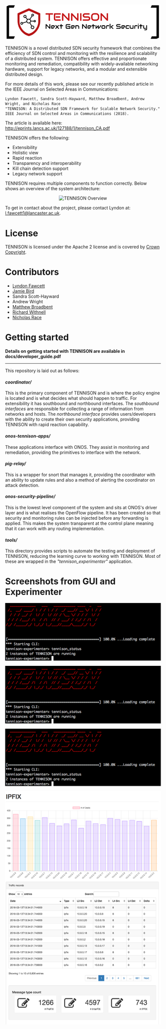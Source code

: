 

<p align="center">
  <img src="https://github.com/SDN-Security/TENNISON/blob/master/imgs/tennison_logo.png?raw=true" alt="TENNISON logo" />
</p>

TENNISON is a novel distributed SDN security framework that combines the efficiency of SDN control and monitoring with the resilience and scalability of a distributed system. TENNISON offers effective and proportionate monitoring and remediation, compatibility with widely-available networking hardware, support for legacy networks, and a modular and extensible distributed design.

For more details of this work, please see our recently published article in the IEEE Journal on Selected Areas in Communications:

```
Lyndon Fawcett, Sandra Scott-Hayward, Matthew Broadbent, Andrew Wright, and Nicholas Race
"TENNISON: A Distributed SDN Framework for Scalable Network Security."
IEEE Journal on Selected Areas in Communications (2018).
```
The article is available here: http://eprints.lancs.ac.uk/127188/1/tennison_CA.pdf

TENNISON offers the following:
* Extensibility
* Holistic view
* Rapid reaction
* Transparency and interoperability
* Kill chain detection support
* Legacy network support

TENNISON requires multiple components to function correctly. Below shows an overview of the system architecture:

<p align="center">
  <img src="https://github.com/SDN-Security/TENNISON/blob/master/imgs/tennison_overview.png?raw=true" alt="TENNISON Overview" />
</p>

To get in contact about the project, please contact Lyndon at: l.fawcett1@lancaster.ac.uk.

# License
TENNISON is licensed under the Apache 2 license and is covered by [Crown Copyright](https://www.nationalarchives.gov.uk/information-management/re-using-public-sector-information/copyright-and-re-use/crown-copyright/).

# Contributors
* [Lyndon Fawcett](https://github.com/lyndon160)
* [Jamie Bird](https://github.com/biirdy)
* Sandra Scott-Hayward
* Andrew Wright
* [Matthew Broadbent](https://github.com/broadbent)
* [Richard Withnell](https://github.com/RichardWithnell)
* [Nicholas Race](https://github.com/nickrace)

# Getting started
**Details on getting started with TENNISON are available in docs/developer_guide.pdf**

---------------
This repository is laid out as follows:

#### _coordinator/_
This is the primary component of TENNISON and is where the policy engine is
located and is what decides what should happen to traffic. For extensibility it
has southbound and northbound interfaces.
The *southbound interfaces* are responsible for collecting a range of information
from networks and hosts. The *northbound interface* provides users/developers
with the ability to create their own security applications, providing TENNISON
with rapid reaction capability.


#### _onos-tennison-apps/_
These applications interface with ONOS. They assist in monitoring and
remediation, providing the primitives to interface with the network.

#### _pig-relay/_
This is a wrapper for snort that manages it, providing the coordinator with an 
ability to update rules and also a method of alerting the coordinator on attack
detection.


#### _onos-security-pipeline/_
This is the lowest level component of the system and sits at ONOS's driver layer
and is what realises the OpenFlow pipeline.
It has been created so that security and monitoring rules can be injected before
any forwarding is applied. This makes the system transparent at the control
plane meaning that it can work with any routing implementation. 

#### _tools/_
This directory provides scripts to automate the testing and deployment of
TENNISON, reducing the learning curve to working with TENNISON. Most of these
are wrapped in the *"tennison_experimenter"*
application.

# Screenshots from GUI and Experimenter
<p align="center">
  <img src="https://github.com/SDN-Security/TENNISON/blob/master/imgs/tennison_experimenter.png?raw=true" alt="TENNISON Experimenter" />
</p>

<p align="center">
  <img src="https://github.com/SDN-Security/TENNISON/blob/master/imgs/tennison_experimenter.png?raw=true" alt="TENNISON Experimenter design" />
</p>

<p align="center">
  <img src="https://github.com/SDN-Security/TENNISON/blob/master/imgs/tennison_experimenter.png?raw=true" alt="TENNISON Experimenter" />
</p>


<p align="center">
  <img src="https://github.com/SDN-Security/TENNISON/blob/master/imgs/tennison_gui.png?raw=true" alt="TENNISON topology" />
</p>

